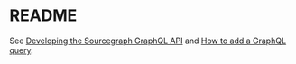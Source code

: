 # README

See [Developing the Sourcegraph GraphQL API](../../../doc/dev/background-information/graphql_api.md) and [How to add a GraphQL query](../../../doc/dev/how-to/add_graphql_query.md).

